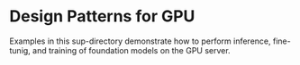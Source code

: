 # Design Patterns for GPU

Examples in this sup-directory demonstrate how to perform inference, fine-tunig, and training of foundation models on the GPU server.


